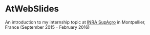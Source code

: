 # AtWebSlides

An introduction to my internship topic at [INRA SupAgro](http://www.supagro.inra.fr/) in Montpellier, France (September 2015 - February 2016)
